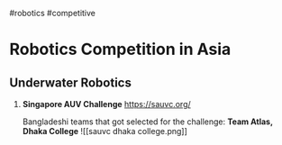 #robotics #competitive 

# Robotics Competition in Asia
## Underwater Robotics
1. **Singapore AUV Challenge**
	https://sauvc.org/
	
	Bangladeshi teams that got selected for the challenge:
	**Team Atlas, Dhaka College**
	![[sauvc dhaka college.png]]
	